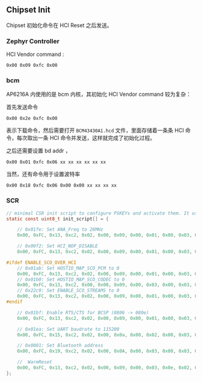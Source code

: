 

## Chipset Init

Chipset 初始化命令在 HCI Reset 之后发送。

### Zephyr Controller

HCI Vendor command :

```
0x00 0x09 0xfc 0x00
```



### bcm

AP6216A 内使用的是 bcm 内核，其初始化 HCI Vendor command 较为复杂：

首先发送命令

```
0x00 0x2e 0xfc 0x00
```

表示下载命令，然后需要打开 `BCM43430A1.hcd` 文件，里面存储着一条条 HCI 命令，每次取出一条 HCI 命令并发送，这样就完成了初始化过程。

之后还需要设置 bd addr ，

```
0x00 0x01 0xfc 0x06 xx xx xx xx xx xx
```

当然，还有命令用于设置波特率

```
0x00 0x18 0xfc 0x06 0x00 0x00 xx xx xx xx
```



### SCR

```C
// minimal CSR init script to configure PSKEYs and activate them. It uses store 0x0008 = psram.
static const uint8_t init_script[] = { 

    // 0x01fe: Set ANA_Freq to 26MHz
    0x00, 0xFC, 0x13, 0xc2, 0x02, 0x00, 0x09, 0x00, 0x01, 0x00, 0x03, 0x70, 0x00, 0x00, 0xfe, 0x01, 0x01, 0x00, 0x08, 0x00, 0x90, 0x65,

    // 0x00f2: Set HCI_NOP_DISABLE
    0x00, 0xFC, 0x13, 0xc2, 0x02, 0x00, 0x09, 0x00, 0x01, 0x00, 0x03, 0x70, 0x00, 0x00, 0xf2, 0x00, 0x01, 0x00, 0x08, 0x00, 0x01, 0x00,

#ifdef ENABLE_SCO_OVER_HCI
    // 0x01ab: Set HOSTIO_MAP_SCO_PCM to 0
    0x00, 0xFC, 0x13, 0xc2, 0x02, 0x00, 0x09, 0x00, 0x01, 0x00, 0x03, 0x70, 0x00, 0x00, 0xab, 0x01, 0x01, 0x00, 0x08, 0x00, 0x00, 0x00,
    // 0x01b0: Set HOSTIO_MAP_SCO_CODEC to 0
    0x00, 0xFC, 0x13, 0xc2, 0x00, 0x00, 0x09, 0x00, 0x03, 0x00, 0x03, 0x70, 0x00, 0x00, 0xb0, 0x01, 0x01, 0x00, 0x08, 0x00, 0x00, 0x00,
    // 0x22c9: Set ENABLE_SCO_STREAMS to 0
    0x00, 0xFC, 0x13, 0xc2, 0x02, 0x00, 0x09, 0x00, 0x01, 0x00, 0x03, 0x70, 0x00, 0x00, 0xc9, 0x22, 0x01, 0x00, 0x08, 0x00, 0x00, 0x00,
#endif

    // 0x01bf: Enable RTS/CTS for BCSP (0806 -> 080e)
    0x00, 0xFC, 0x13, 0xc2, 0x02, 0x00, 0x09, 0x00, 0x01, 0x00, 0x03, 0x70, 0x00, 0x00, 0xbf, 0x01, 0x01, 0x00, 0x08, 0x00, 0x0e, 0x08,

    // 0x01ea: Set UART baudrate to 115200
    0x00, 0xFC, 0x15, 0xc2, 0x02, 0x00, 0x0a, 0x00, 0x02, 0x00, 0x03, 0x70, 0x00, 0x00, 0xea, 0x01, 0x02, 0x00, 0x08, 0x00, 0x01, 0x00, 0x00, 0xc2,

    // 0x0001: Set Bluetooth address 
    0x00, 0xFC, 0x19, 0xc2, 0x02, 0x00, 0x0A, 0x00, 0x03, 0x00, 0x03, 0x70, 0x00, 0x00, 0x01, 0x00, 0x04, 0x00, 0x08, 0x00, 0xf3, 0x00, 0xf5, 0xf4, 0xf2, 0x00, 0xf2, 0xf1,

    //  WarmReset
    0x00, 0xFC, 0x13, 0xc2, 0x02, 0x00, 0x09, 0x00, 0x03, 0x0e, 0x02, 0x40, 0x00, 0x00, 0x00, 0x00, 0x00, 0x00, 0x08, 0x00, 0x00, 0x00,
};
```



